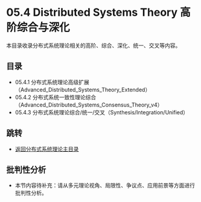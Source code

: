 # 05.4 Distributed Systems Theory 高阶综合与深化

本目录收录分布式系统理论相关的高阶、综合、深化、统一、交叉等内容。

## 目录

- 05.4.1 分布式系统理论高级扩展（Advanced_Distributed_Systems_Theory_Extended）
- 05.4.2 分布式系统一致性理论综合（Advanced_Distributed_Systems_Consensus_Theory_v4）
- 05.4.3 分布式系统理论综合/统一/交叉（Synthesis/Integration/Unified）

## 跳转

- [返回分布式系统理论主目录](README.md)


## 批判性分析

- 本节内容待补充：请从多元理论视角、局限性、争议点、应用前景等方面进行批判性分析。
